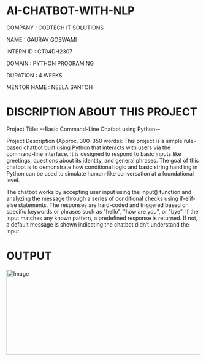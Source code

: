 # AI-CHATBOT-WITH-NLP

COMPANY : CODTECH IT SOLUTIONS

NAME : GAURAV GOSWAMI

INTERN ID : CT04DH2307

DOMAIN : PYTHON PROGRAMING

DURATION : 4 WEEKS

MENTOR NAME : NEELA SANTOH

# DISCRIPTION ABOUT THIS PROJECT

Project Title:
--Basic Command-Line Chatbot using Python--

Project Description (Approx. 300–350 words):
This project is a simple rule-based chatbot built using Python that interacts with users via the command-line interface. It is designed to respond to basic inputs like greetings, questions about its identity, and general phrases. The goal of this chatbot is to demonstrate how conditional logic and basic string handling in Python can be used to simulate human-like conversation at a foundational level.

The chatbot works by accepting user input using the input() function and analyzing the message through a series of conditional checks using if-elif-else statements. The responses are hard-coded and triggered based on specific keywords or phrases such as "hello", "how are you", or "bye". If the input matches any known pattern, a predefined response is returned. If not, a default message is shown indicating the chatbot didn’t understand the input.

# OUTPUT
<img width="1058" height="222" alt="Image" src="https://github.com/user-attachments/assets/64265c15-b9e7-44dc-84fc-91b0ef0d5b28" />
